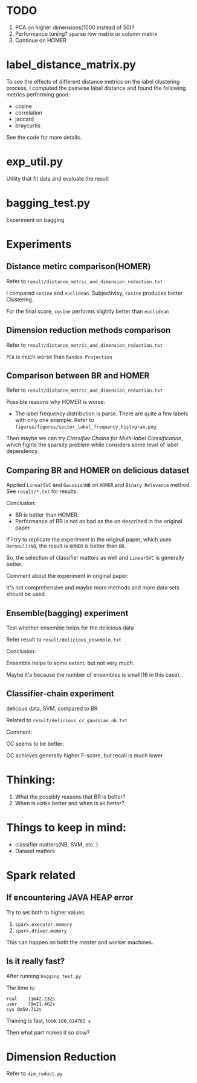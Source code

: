 # TODO

1. PCA on higher dimensions(1000 instead of 50)?
2. Performance tuning? sparse row matrix or column matrix
3. Continue on HOMER

# label_distance_matrix.py

To see the effects of different distance metrics on the label clustering process, I computed the pairwise label distance and found the following metrics performing good:

- cosine
- correlation
- jaccard
- braycurtis

See the code for more details.

# exp_util.py

Utility that fit data and evaluate the result

# bagging_test.py

Experiment on bagging

# Experiments

## Distance metirc comparison(HOMER)

Refer to `result/distance_metric_and_dimension_reduction.txt`

I compared `cosine` and `euclidean`. Subjectivley, `cosine` produces better Clustering.

For the final score, `cosine` performs slightly better than `euclidean`

## Dimension reduction methods comparison

Refer to `result/distance_metric_and_dimension_reduction.txt`

`PCA` is much worse than `Random Projection`

## Comparison between BR and HOMER

Refer to `result/distance_metric_and_dimension_reduction.txt`

Possible reasons why HOMER is worse:

- The label frequency distribution is parse. There are quite a few labels with only one example. Refer to `figures/figures/sector_label_frequency_histogram.png`

Then maybe we can try *Classifier Chains for Multi-label Classification*, which fights the sparsity problem while considers some level of label dependency.

## Comparing BR and HOMER on delicious dataset

Applied `LinearSVC` and `GaussianNB` on `HOMER` and `Binary Relevance` method. See `result/*.txt` for results.

Conclusion:

- BR is better than HOMER.
- Performance of BR is not as bad as the on described in the original paper

If I try to replicate the experiment in the original paper, which uses `BernoulliNB`, the result is `HOMER` is better than `BR`.

So, the selection of classifier matters as well and `LinearSVC` is generally better.

Comment about the experiment in original paper:

It's not comprehensive and maybe more methods and more data sets should be used.

## Ensemble(bagging) experiment

Test whether ensemble helps for the delicious data

Refer result to `result/delicious_ensemble.txt`

Conclusion:

Ensemble helps to some extent, but not very much.

Maybe it's because the number of ensembles is small(16 in this case).

## Classifier-chain experiment

delicous data, SVM, compared to BR

Related to `result/delicious_cc_gaussian_nb.txt`

Comment:

CC seems to be better:

CC achieves generally higher F-score, but recall is much lower.

# Thinking:
1. What the possibly reasons that BR is better?
2. When is `HOMER` better and when is `BR` better?

# Things to keep in mind:

- classifier matters(NB, SVM, etc..)
- Dataset matters

# Spark related

## If encountering JAVA HEAP error

Try to set both to higher values:

1. `spark.executor.memory`
2. `spark.driver.memory`


This can happen on both the master and worker machines.

## Is it really fast?

After running `bagging_test.py`

The time is:

```
real	11m42.232s
user	79m21.462s
sys	0m59.712s
```

Training is fast, took `160,014781 s`

Then what part makes it so slow?


# Dimension Reduction

Refer to  `dim_reduct.py`

